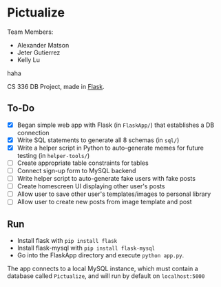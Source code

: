 # Pictualize
Team Members:
* Alexander Matson
* Jeter Gutierrez
* Kelly Lu

haha

CS 336 DB Project, made in [Flask](https://code.tutsplus.com/tutorials/creating-a-web-app-from-scratch-using-python-flask-and-mysql--cms-22972).

## To-Do
- [x] Began simple web app with Flask (in `FlaskApp/`) that establishes a DB connection
- [x] Write SQL statements to generate all 8 schemas (in `sql/`)
- [x] Write a helper script in Python to auto-generate memes for future testing (in `helper-tools/`)
- [ ] Create appropriate table constraints for tables
- [ ] Connect sign-up form to MySQL backend
- [ ] Write helper script to auto-generate fake users with fake posts
- [ ] Create homescreen UI displaying other user's posts
- [ ] Allow user to save other user's templates/images to personal library
- [ ] Allow user to create new posts from image template and post

## Run
* Install flask with `pip install flask`
* Install flask-mysql with `pip install flask-mysql`
* Go into the FlaskApp directory and execute `python app.py`.

The app connects to a local MySQL instance, which must contain a database called `Pictualize`,
and will run by default on `localhost:5000`
